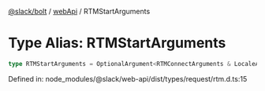 [@slack/bolt](../../../../index.md) / [webApi](../index.md) / RTMStartArguments

# Type Alias: RTMStartArguments

```ts
type RTMStartArguments = OptionalArgument<RTMConnectArguments & LocaleAware & object>;
```

Defined in: node\_modules/@slack/web-api/dist/types/request/rtm.d.ts:15
